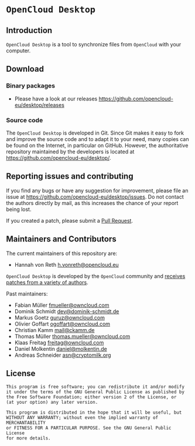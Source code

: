 # `OpenCloud Desktop`

## Introduction

`OpenCloud Desktop` is a tool to synchronize files from `OpenCloud`
with your computer.

## Download

### Binary packages

- Please have a look at our releases https://github.com/opencloud-eu/desktop/releases

### Source code

The `OpenCloud Desktop` is developed in Git. Since Git makes it easy to
fork and improve the source code and to adapt it to your need, many copies
can be found on the Internet, in particular on GitHub. However, the
authoritative repository maintained by the developers is located at
https://github.com/opencloud-eu/desktop/.

## Reporting issues and contributing

If you find any bugs or have any suggestion for improvement, please
file an issue at https://github.com/opencloud-eu/desktop/issues. Do not
contact the authors directly by mail, as this increases the chance
of your report being lost.

If you created a patch, please submit a [Pull
Request](https://github.com/opencloud-eu/desktop/pulls).

## Maintainers and Contributors

The current maintainers of this repository are:

- Hannah von Reth <h.vonreth@opencloud.eu>

`OpenCloud Desktop` is developed by the `OpenCloud` community and [receives
patches from a variety of authors](https://github.com/opencloud-eu/desktop/graphs/contributors).

Past maintainers:

- Fabian Müller <fmueller@owncloud.com>
- Dominik Schmidt <dev@dominik-schmidt.de>
- Markus Goetz <guruz@owncloud.com>
- Olivier Goffart <ogoffart@owncloud.com>
- Christian Kamm <mail@ckamm.de>
- Thomas Müller <thomas.mueller@owncloud.com>
- Klaas Freitag <freitag@owncloud.com>
- Daniel Molkentin <daniel@molkentin.de>
- Andreas Schneider <asn@cryptomilk.org>

## License

    This program is free software; you can redistribute it and/or modify
    it under the terms of the GNU General Public License as published by
    the Free Software Foundation; either version 2 of the License, or
    (at your option) any later version.

    This program is distributed in the hope that it will be useful, but
    WITHOUT ANY WARRANTY; without even the implied warranty of MERCHANTABILITY
    or FITNESS FOR A PARTICULAR PURPOSE. See the GNU General Public License
    for more details.
